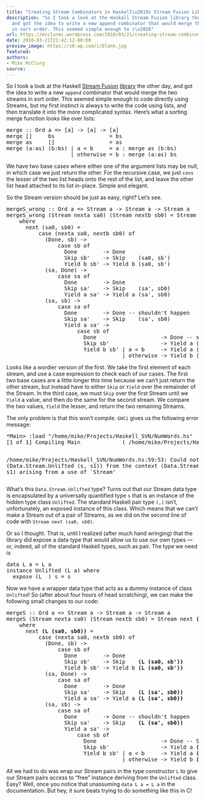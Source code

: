 ```yaml
---
title: "Creating Stream Combinators in Haskell\u2019s Stream Fusion Library"
description: "So I took a look at the Haskell Stream Fusion library the other day,
  and got the idea to write a new append combinator that would merge the two streams
  in sort order. This seemed simple enough to c\u2026"
url: https://mcclurmc.wordpress.com/2010/03/21/creating-stream-combinators/
date: 2010-03-21T21:42:12-00:00
preview_image: https://s0.wp.com/i/blank.jpg
featured:
authors:
- Mike McClurg
source:
---
```


<p>So I took a look at the Haskell <a href="http://www.cse.unsw.edu.au/~dons/papers/CLS07.html - [404 Not Found]">Stream Fusion</a> <a href="http://hackage.haskell.org/packages/archive/stream-fusion/0.1.2.2/doc/html/Data-Stream.html">library</a> the other day, and got the idea to write a new <code>append</code> combinator that would merge the two streams in sort order. This seemed simple enough to code directly using Streams, but my first instinct is always to write the code using lists, and then translate it into the more complicated syntax. Here&rsquo;s what a sorting merge function looks like over lists:</p>
<p><code></code></p>
<pre>merge :: Ord a =&gt; [a] -&gt; [a] -&gt; [a]
merge []     bs                 = bs
merge as     []                 = as
merge (a:as) (b:bs) | a &lt; b     = a : merge as (b:bs)
                    | otherwise = b : merge (a:as) bs
</pre>
<p></p>
<p>We have two base cases where either one of the argument lists may be null, in which case we just return the other. For the recursive case, we just <code>cons</code> the lesser of the two list heads onto the rest of the list, and leave the other list head attached to its list in-place. Simple and elegant.</p>
<p>So the Stream version should be just as easy, right? Let&rsquo;s see.</p>
<p><code></code></p>
<pre>mergeS_wrong :: Ord a =&gt; Stream a -&gt; Stream a -&gt; Stream a
mergeS_wrong (Stream nexta sa0) (Stream nextb sb0) = Stream next (sa0, sb0)
    where
      next (sa0, sb0) =
          case (nexta sa0, nextb sb0) of
            (Done, sb) -&gt;
                case sb of
                  Done        -&gt; Done
                  Skip sb'    -&gt; Skip    (sa0, sb')
                  Yield b sb' -&gt; Yield b (sa0, sb')
            (sa, Done) -&gt;
                case sa of
                  Done        -&gt; Done
                  Skip sa'    -&gt; Skip    (sa', sb0)
                  Yield a sa' -&gt; Yield a (sa', sb0)
            (sa, sb) -&gt;
                case sa of 
                  Done        -&gt; Done -- shouldn't happen
                  Skip sa'    -&gt; Skip    (sa', sb0)
                  Yield a sa' -&gt;
                      case sb of
                        Done                    -&gt; Done -- shouldn't happen
                        Skip sb'                -&gt; Yield a (sa', sb')
                        Yield b sb' | a &lt; b     -&gt; Yield a (sa', sb0)
                                    | otherwise -&gt; Yield b (sa0, sb')
</pre>
<p></p>
<p>Looks like a wordier version of the first. We take the first element of each stream, and use a case expression to check each of our cases. The first two base cases are a little longer this time because we can&rsquo;t just return the other stream, but instead have to either <code>Skip</code> or <code>Yield</code> over the remainder of the Stream. In the third case, we must <code>Skip</code> over the first Stream until we <code>Yield</code> a value, and then do the same for the second stream. We compare the two values, <code>Yield</code> the lesser, and return the two remaining Streams.</p>
<p>The only problem is that this won&rsquo;t compile. <code>GHCi</code> gives us the following error message:</p>
<p><code></code></p>
<pre>*Main&gt; :load &quot;/home/mike/Projects/Haskell_SVN/NumWords.hs&quot;
[1 of 1] Compiling Main             ( /home/mike/Projects/Haskell_SVN/NumWords.hs, interpreted )

/home/mike/Projects/Haskell_SVN/NumWords.hs:59:53:
    Could not deduce (Data.Stream.Unlifted (s, s1))
      from the context (Data.Stream.Unlifted s1)
      arising from a use of `Stream'
</pre>
<p></p>
<p>What&rsquo;s this <code>Data.Stream.Unlifted</code> type? Turns out that our Stream data type is encapsulated by a universally quantified type <code>s</code> that is an instance of the hidden type class <code>Unlifted</code>. The standard Haskell pair type <code>(,)</code> isn&rsquo;t, unfortunately, an exposed instance of this class. Which means that we can&rsquo;t make a Stream out of a pair of Streams, as we did on the second line of code with <code>Stream next (sa0, sb0)</code>.</p>
<p>Or so I thought. That is, until I realized (after much hand wringing) that the library did expose a data type that would allow us to use our own types &mdash; or, indeed, all of the standard Haskell types, such as pair. The type we need is</p>
<p><code></code></p>
<pre>data L a = L a
instance Unlifted (L a) where
  expose (L _) s = s
</pre>
<p></p>
<p>Now we have a wrapper data type that acts as a dummy instance of class <code>Unlifted</code>! So (after about four hours of head scratching), we can make the following small changes to our code:</p>
<p><code></code></p>
<pre>mergeS :: Ord a =&gt; Stream a -&gt; Stream a -&gt; Stream a
mergeS (Stream nexta sa0) (Stream nextb sb0) = Stream next <strong>(L (sa0, sb0))</strong>
    where
      next <strong>(L (sa0, sb0))</strong> =
          case (nexta sa0, nextb sb0) of
            (Done, sb) -&gt;
                case sb of
                  Done        -&gt; Done
                  Skip sb'    -&gt; Skip    <strong>(L (sa0, sb'))</strong>
                  Yield b sb' -&gt; Yield b <strong>(L (sa0, sb'))</strong>
            (sa, Done) -&gt;
                case sa of
                  Done        -&gt; Done
                  Skip sa'    -&gt; Skip    <strong>(L (sa', sb0))</strong>
                  Yield a sa' -&gt; Yield a <strong>(L (sa', sb0))</strong>
            (sa, sb) -&gt;
                case sa of 
                  Done        -&gt; Done -- shouldn't happen
                  Skip sa'    -&gt; Skip    <strong>(L (sa', sb0))</strong>
                  Yield a sa' -&gt;
                      case sb of
                        Done                    -&gt; Done -- Shouldn't happen
                        Skip sb'                -&gt; Yield a <strong>(L (sa', sb'))</strong>
                        Yield b sb' | a &lt; b     -&gt; Yield a <strong>(L (sa', sb0))</strong>
                                    | otherwise -&gt; Yield b <strong>(L (sa0, sb'))</strong>
</pre>
<p></p>
<p>All we had to do was wrap our Stream pairs in the type constructor <code>L</code> to give our Stream pairs access to &ldquo;free&rdquo; instance deriving from the <code>Unlifted</code> class. Easy? Well, once you notice that unassuming <code>data L a = L a</code> in the documentation. But hey, it sure beats trying to do something like this in C!</p>

